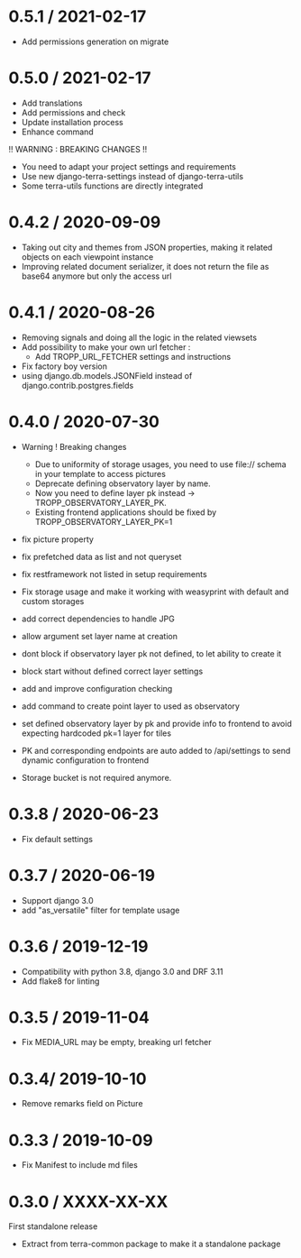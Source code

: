 
0.5.1 / 2021-02-17
==================

  * Add permissions generation on migrate

0.5.0 / 2021-02-17
==================
  * Add translations
  * Add permissions and check
  * Update installation process
  * Enhance command

  !! WARNING : BREAKING CHANGES !!
  * You need to adapt your project settings and requirements
  * Use new django-terra-settings instead of django-terra-utils
  * Some terra-utils functions are directly integrated


0.4.2 / 2020-09-09
==================

  * Taking out city and themes from JSON properties, making it related objects on each viewpoint instance
  * Improving related document serializer, it does not return the file as base64 anymore but only the access url


0.4.1 / 2020-08-26
==================

  * Removing signals and doing all the logic in the related viewsets
  * Add possibility to make your own url fetcher :
    * Add TROPP_URL_FETCHER settings and instructions
  * Fix factory boy version
  * using django.db.models.JSONField instead of django.contrib.postgres.fields


0.4.0 / 2020-07-30
==================

  * Warning ! Breaking changes
    * Due to uniformity of storage usages, you need to use file:// schema in your template to access pictures 
    * Deprecate defining observatory layer by name.
    * Now you need to define layer pk instead -> TROPP_OBSERVATORY_LAYER_PK.
    * Existing frontend applications should be fixed by TROPP_OBSERVATORY_LAYER_PK=1

  * fix picture property
  * fix prefetched data as list and not queryset
  * fix restframework not listed in setup requirements
  * Fix storage usage and make it working with weasyprint with default and custom storages
  * add correct dependencies to handle JPG
  * allow argument set layer name at creation
  * dont block if observatory layer pk not defined, to let ability to create it
  * block start without defined correct layer settings
  * add and improve configuration checking
  * add command to create point layer to used as observatory
  * set defined observatory layer by pk and provide info to frontend to avoid expecting hardcoded pk=1 layer for tiles
  * PK and corresponding endpoints are auto added to /api/settings to send dynamic configuration to frontend
  * Storage bucket is not required anymore.


0.3.8 / 2020-06-23
==================

* Fix default settings


0.3.7 / 2020-06-19
==================

* Support django 3.0
* add "as_versatile" filter for template usage


0.3.6 / 2019-12-19
==================

* Compatibility with python 3.8, django 3.0 and DRF 3.11
* Add flake8 for linting


0.3.5 / 2019-11-04
==================

* Fix MEDIA_URL may be empty, breaking url fetcher


0.3.4/ 2019-10-10
==================

* Remove remarks field on Picture


0.3.3 / 2019-10-09
==================

* Fix Manifest to include md files


0.3.0 / XXXX-XX-XX
==================

First standalone release

* Extract from terra-common package to make it a standalone package
